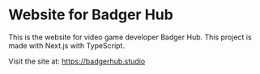 # Website for Badger Hub 

This is the website for video game developer Badger Hub. This project is made with Next.js with TypeScript.

Visit the site at: https://badgerhub.studio
